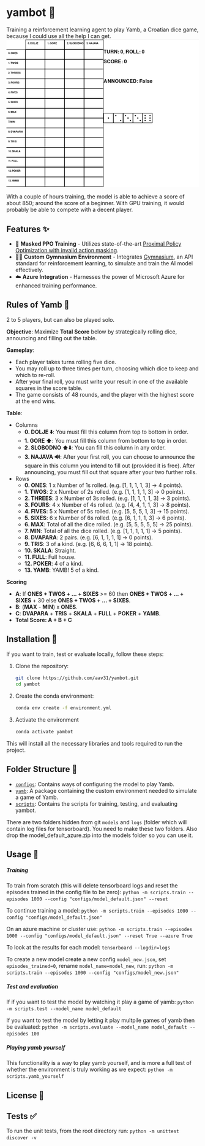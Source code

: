 # yambot 🎲
Training a reinforcement learning agent to play Yamb, a Croatian dice game, because I could use all the help I can get.
![GIF](media/demo3.gif)

With a couple of hours training, the model is able to achieve a score of about 850; around the score of a beginner. With GPU training, it would probably be able to compete with a decent player.

## Features ✨
- 🎲 **Masked PPO Training** - Utilizes state-of-the-art [Proximal Policy Optimization with invalid action masking](https://arxiv.org/abs/2006.14171).
- 🏋️‍♂️ **Custom Gymnasium Environment** - Integrates [Gymnasium](https://gymnasium.farama.org/), an API standard for reinforcement learning, to simulate and train the AI model effectively.
- ☁️ **Azure Integration** - Harnesses the power of Microsoft Azure for enhanced training performance.

## Rules of Yamb 📜
2 to 5 players, but can also be played solo.

**Objective**: Maximize **Total Score** below by strategically rolling dice, announcing and filling out the table.

**Gameplay**:
- Each player takes turns rolling five dice.
- You may roll up to three times per turn, choosing which dice to keep and which to re-roll.
- After your final roll, you must write your result in one of the available squares in the score table.
- The game consists of 48 rounds, and the player with the highest score at the end wins.

**Table**:
- Columns
  - **0. DOLJE ⬇️**: You must fill this column from top to bottom in order.
  - **1. GORE ⬆️**: You must fill this column from bottom to top in order.
  - **2. SLOBODNO ⬆️⬇️**: You can fill this column in any order.
  - **3. NAJAVA 🔊**: After your first roll, you can choose to announce the square in this column you intend to fill out (provided it is free). After announcing, you must fill out that square after your two further rolls.
- Rows
  - **0. ONES**: 1 x Number of 1s rolled. (e.g. \[1, 1, 1, 1, 3\] → 4 points).
  - **1. TWOS**: 2 x Number of 2s rolled. (e.g. \[1, 1, 1, 1, 3\] → 0 points).
  - **2. THREES**: 3 x Number of 3s rolled. (e.g. \[1, 1, 1, 1, 3\] → 3 points).
  - **3. FOURS**: 4 x Number of 4s rolled. (e.g. \[4, 4, 1, 1, 3\] → 8 points).
  - **4. FIVES**: 5 x Number of 5s rolled. (e.g. \[5, 5, 5, 1, 3\] → 15 points).
  - **5. SIXES**: 6 x Number of 6s rolled. (e.g. \[6, 1, 1, 1, 3\] → 6 points).
  - **6. MAX**: Total of all the dice rolled. (e.g. \[5, 5, 5, 5, 5\] → 25 points).
  - **7. MIN**: Total of all the dice rolled. (e.g. \[1, 1, 1, 1, 1\] → 5 points).
  - **8. DVAPARA**: 2 pairs. (e.g. \[6, 1, 1, 1, 1\] → 0 points).
  - **9. TRIS**: 3 of a kind. (e.g. \[6, 6, 6, 1, 1\] → 18 points).
  - **10. SKALA**: Straight.
  - **11. FULL**: Full house.
  - **12. POKER**: 4 of a kind.
  - **13. YAMB**: YAMB! 5 of a kind.

**Scoring**
- **A**: If **ONES + TWOS + ... + SIXES** >= 60 then **ONES + TWOS + ... + SIXES** + 30 else **ONES + TWOS + ... + SIXES**.
- **B**: (**MAX** - **MIN**) x **ONES**.
- **C**: **DVAPARA** + **TRIS** + **SKALA** + **FULL** + **POKER** + **YAMB**.
- **Total Score: A + B + C**

## Installation 🔧
If you want to train, test or evaluate locally, follow these steps:
1. Clone the repository:
   ```bash
   git clone https://github.com/aav31/yambot.git
   cd yambot
   ```
2. Create the conda environment:
   ```bash
   conda env create -f environment.yml
   ```
3. Activate the environment
   ```bash
   conda activate yambot
   ```

This will install all the necessary libraries and tools required to run the project.

## Folder Structure 📂
- [`configs`](configs): Contains ways of configuring the model to play Yamb.
- [`yamb`](yamb): A package containing the custom environment needed to simulate a game of Yamb.
- [`scripts`](scripts): Contains the scripts for training, testing, and evaluating yambot.

There are two folders hidden from git `models` and `logs` (folder which will contain log files for tensorboard).
You need to make these two folders.
Also drop the model_default_azure.zip into the models folder so you can use it.

## Usage 🚀
##### Training

To train from scratch (this will delete tensorboard logs and reset the episodes trained in the config file to be zero):
`python -m scripts.train --episodes 1000 --config "configs/model_default.json" --reset`

To continue training a model:
`python -m scripts.train --episodes 1000 --config "configs/model_default.json"`

On an azure machine or cluster use:
`python -m scripts.train --episodes 1000 --config "configs/model_default.json" --reset True --azure True`

To look at the results for each model:
`tensorboard --logdir=logs`

To create a new model create a new config `model_new.json`, set `episodes_trained=0`, rename `model_name=model_new`, run:
`python -m scripts.train --episodes 1000 --config "configs/model_new.json"`

##### Test and evaluation
If if you want to test the model by watching it play a game of yamb:
`python -m scripts.test --model_name model_default`

If you want to test the model by letting it play multpile games of yamb then be evaluated:
`python -m scripts.evaluate --model_name model_default --episodes 100`

##### Playing yamb yourself
This functionality is a way to play yamb yourself, and is more a full test of whether the environment is truly working as we expect:
`python -m scripts.yamb_yourself`

## License 📄

## Tests ✅
To run the unit tests, from the root directory run:
`python -m unittest discover -v`


